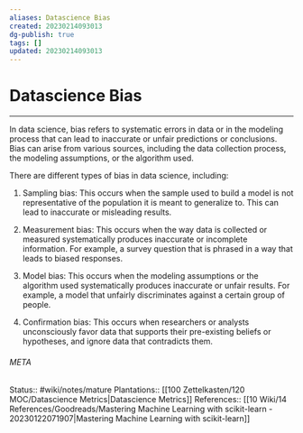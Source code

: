 ```yaml
---
aliases: Datascience Bias
created: 20230214093013
dg-publish: true
tags: []
updated: 20230214093013
---
```

# Datascience Bias
---
In data science, bias refers to systematic errors in data or in the modeling process that can lead to inaccurate or unfair predictions or conclusions. Bias can arise from various sources, including the data collection process, the modeling assumptions, or the algorithm used.

There are different types of bias in data science, including:

1.  Sampling bias: This occurs when the sample used to build a model is not representative of the population it is meant to generalize to. This can lead to inaccurate or misleading results.
    
2.  Measurement bias: This occurs when the way data is collected or measured systematically produces inaccurate or incomplete information. For example, a survey question that is phrased in a way that leads to biased responses.
    
3.  Model bias: This occurs when the modeling assumptions or the algorithm used systematically produces inaccurate or unfair results. For example, a model that unfairly discriminates against a certain group of people.
    
4.  Confirmation bias: This occurs when researchers or analysts unconsciously favor data that supports their pre-existing beliefs or hypotheses, and ignore data that contradicts them.



###### META
Status:: #wiki/notes/mature 
Plantations:: [[100 Zettelkasten/120 MOC/Datascience Metrics\|Datascience Metrics]]
References:: [[10 Wiki/14 References/Goodreads/Mastering Machine Learning with scikit-learn - 20230122071907\|Mastering Machine Learning with scikit-learn]]

